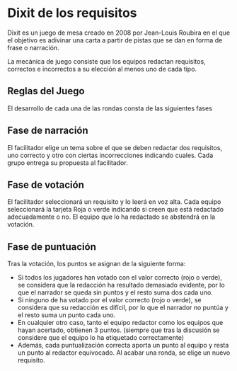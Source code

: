 # Dixit de los requisitos

Dixit es un juego de mesa creado en 2008 por Jean-Louis Roubira en el que el objetivo es adivinar una carta a partir de pistas que se dan en forma de frase o narración.

La mecánica de juego consiste que los equipos redactan requisitos, correctos e incorrectos a su elección al menos uno de cada tipo.

## Reglas del Juego

El desarrollo de cada una de las rondas consta de las siguientes fases

## Fase de narración

El facilitador elige un tema sobre el que se deben redactar dos requisitos, uno correcto y otro con ciertas incorrecciones indicando cuales. Cada grupo entrega su propuesta al facilitador.

## Fase de votación

El facilitador seleccionará un requisito y lo leerá en voz alta. Cada equipo seleccionará la tarjeta Roja o verde indicando si creen que está redactado adecuadamente o no. El equipo que lo ha redactado se abstendrá en la votación.

## Fase de puntuación

Tras la votación, los puntos se asignan de la siguiente forma:
*	Si todos los jugadores han votado con el valor correcto (rojo o verde), se considera que la redacción ha resultado demasiado evidente, por lo que el narrador se queda sin puntos y el resto suma dos cada uno.
*	Si ninguno de ha votado por el valor correcto (rojo o verde), se considera que su redacción es difícil, por lo que el narrador no puntúa y el resto suma un punto cada uno.
*	En cualquier otro caso, tanto el equipo redactor como los equipos que hayan acertado, obtienen 3 puntos. (siempre que tras la discusión se considere que el equipo lo ha etiquetado correctamente)
*	Además, cada puntualización correcta aporta un punto al equipo y resta un punto al redactor equivocado.
Al acabar una ronda, se elige un nuevo requisito.
